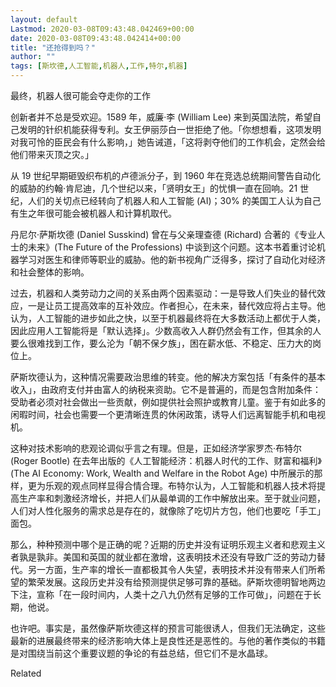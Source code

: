 ```yaml
---
layout: default
Lastmod: 2020-03-08T09:43:48.042469+00:00
date: 2020-03-08T09:43:48.042414+00:00
title: "还抢得到吗？"
author: ""
tags: [斯坎德,人工智能,机器人,工作,特尔,机器]
---
```


最终，机器人很可能会夺走你的工作

创新者并不总是受欢迎。1589 年，威廉·李 (William Lee) 来到英国法院，希望自己发明的针织机能获得专利。女王伊丽莎白一世拒绝了他。「你想想看，这项发明对我可怜的臣民会有什么影响，」她告诫道，「这将剥夺他们的工作机会，定然会给他们带来灭顶之灾。」

从 19 世纪早期砸毁织布机的卢德派分子，到 1960 年在竞选总统期间警告自动化的威胁的约翰·肯尼迪，几个世纪以来，「贤明女王」的忧惧一直在回响。21 世纪，人们的关切点已经转向了机器人和人工智能 (AI)；30% 的美国工人认为自己有生之年很可能会被机器人和计算机取代。

丹尼尔·萨斯坎德 (Daniel Susskind) 曾在与父亲理查德 (Richard) 合著的《专业人士的未来》(The Future of the Professions) 中谈到这个问题。这本书着重讨论机器学习对医生和律师等职业的威胁。他的新书视角广泛得多，探讨了自动化对经济和社会整体的影响。

过去，机器和人类劳动力之间的关系由两个因素驱动：一是导致人们失业的替代效应，一是让员工提高效率的互补效应。作者担心，在未来，替代效应将占主导。他认为，人工智能的进步如此之快，以至于机器最终将在大多数活动上都优于人类，因此应用人工智能将是「默认选择」。少数高收入人群仍然会有工作，但其余的人要么很难找到工作，要么沦为「朝不保夕族」，困在薪水低、不稳定、压力大的岗位上。

萨斯坎德认为，这种情况需要政治思维的转变。他的解决方案包括「有条件的基本收入」，由政府支付并由富人的纳税来资助。它不是普遍的，而是包含附加条件：受助者必须对社会做出一些贡献，例如提供社会照护或教育儿童。鉴于有如此多的闲暇时间，社会也需要一个更清晰连贯的休闲政策，诱导人们远离智能手机和电视机。

这种对技术影响的悲观论调似乎言之有理。但是，正如经济学家罗杰·布特尔 (Roger Bootle) 在去年出版的《人工智能经济：机器人时代的工作、财富和福利》(The AI Economy: Work, Wealth and Welfare in the Robot Age) 中所展示的那样，更为乐观的观点同样显得合情合理。布特尔认为，人工智能和机器人技术将提高生产率和刺激经济增长，并把人们从最单调的工作中解放出来。至于就业问题，人们对人性化服务的需求总是存在的，就像除了吃切片方包，他们也要吃「手工」面包。

那么，种种预测中哪个是正确的呢？近期的历史并没有证明乐观主义者和悲观主义者孰是孰非。美国和英国的就业都在激增，这表明技术还没有导致广泛的劳动力替代。另一方面，生产率的增长一直都极其令人失望，表明技术并没有带来人们所希望的繁荣发展。这段历史并没有给预测提供足够可靠的基础。萨斯坎德明智地两边下注，宣称「在一段时间内，人类十之八九仍然有足够的工作可做」，问题在于长期，他说。

也许吧。事实是，虽然像萨斯坎德这样的预言可能很诱人，但我们无法确定，这些最新的进展最终带来的经济影响大体上是良性还是恶性的。与他的著作类似的书籍是对围绕当前这个重要议题的争论的有益总结，但它们不是水晶球。

Related

